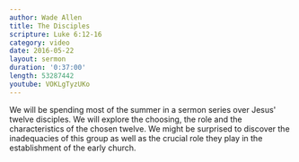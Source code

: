 ```yaml
---
author: Wade Allen
title: The Disciples
scripture: Luke 6:12-16
category: video
date: 2016-05-22
layout: sermon
duration: '0:37:00' 
length: 53287442
youtube: VOKLgTyzUKo
---
```


We will be spending most of the summer in a sermon series over Jesus' twelve disciples. We will explore the choosing, the role and the characteristics of the chosen twelve. We might be surprised to discover the inadequacies of this group as well as the crucial role they play in the establishment of the early church.

